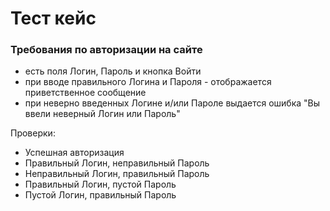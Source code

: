 # Тест кейс
### Требования по авторизации на сайте  
- есть поля Логин, Пароль и кнопка Войти
- при вводе правильного Логина и Пароля - отображается приветственное сообщение
- при неверно введенных Логине и/или Пароле выдается ошибка "Вы ввели неверный Логин или Пароль"   
 
Проверки:  
- Успешная авторизация  
- Правильный Логин, неправильный Пароль
- Неправильный Логин, правильный Пароль
- Правильный Логин, пустой Пароль
- Пустой Логин, правильный Пароль  
